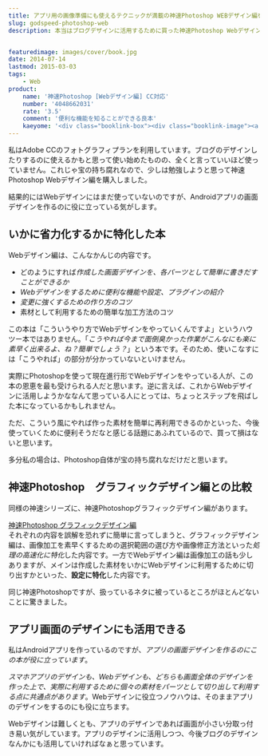 ```yaml
---
title: アプリ用の画像準備にも使えるテクニックが満載の神速Photoshop WEBデザイン編を読んだ感想
slug: godspeed-photoshop-web
description: 本当はブログデザインに活用するために買った神速Photoshop Webデザイン編。スマホアプリの画像素材を作って書き出すのに、この本の内容がとてもマッチしていることに気づいてから、非常に重宝するようになりました。


featuredimage: images/cover/book.jpg
date: 2014-07-14
lastmod: 2015-03-03
tags: 
    - Web
product:
    name: '神速Photoshop [Webデザイン編] CC対応'
    number: '4048662031'
    rate: '3.5'
    comment: '便利な機能を知ることができる良本'
    kaeyome: '<div class="booklink-box"><div class="booklink-image"><a href="http://www.amazon.co.jp/exec/obidos/asin/4048662031/illusionspace-22/" rel="nofollow" target="_blank"><img src="http://ecx.images-amazon.com/images/I/413I3VBMn1L._SL160_.jpg" style="border: none;" /></a></div><div class="booklink-info"><div class="booklink-name"><a href="http://www.amazon.co.jp/exec/obidos/asin/4048662031/illusionspace-22/" rel="nofollow" target="_blank">【Amazon.co.jp限定】神速Photoshop [Webデザイン編] CC対応 特製「キーボードショートカットシール for Mac」付</a><div class="booklink-powered-date">posted with <a href="http://yomereba.com" rel="nofollow" target="_blank">ヨメレバ</a></div></div><div class="booklink-detail">イシジマミキ,庄崎大祐,鈴置菜津女,鴇崎亘,橋本和宏,ハマダナヲミ,細川富代 KADOKAWA/アスキー・メディアワークス 2014-03-25    </div><div class="booklink-link2"><div class="shoplinkamazon"><a href="http://www.amazon.co.jp/exec/obidos/asin/4048662031/illusionspace-22/" rel="nofollow" target="_blank" title="アマゾン" >Amazonで購入</a></div><div class="shoplinkrakuten"><a href="http://hb.afl.rakuten.co.jp/hgc/11acbc01.369b1bf6.11acbc02.cabf9fe9/?pc=http%3A%2F%2Fbooks.rakuten.co.jp%2Frb%2F12692839%2F%3Fscid%3Daf_ich_link_urltxt%26m%3Dhttp%3A%2F%2Fm.rakuten.co.jp%2Fev%2Fbook%2F" rel="nofollow" target="_blank" title="楽天ブックス" >楽天ブックスで購入</a></div>                         <div class="shoplinkkino"><a href="http://ck.jp.ap.valuecommerce.com/servlet/referral?sid=3085416&pid=882196163&vc_url=http%3A%2F%2Fwww.kinokuniya.co.jp%2Ff%2Fdsg-01-9784048662031" target="_blank" title="kino" >紀伊國屋書店で購入<img src="https://ad.jp.ap.valuecommerce.com/servlet/gifbanner?sid=3085416&pid=882196163" height="1" width="1" border="0"></a></div>                   </div></div><div class="booklink-footer"></div></div>'
---
```


私はAdobe CCのフォトグラフィプランを利用しています。ブログのデザインしたりするのに使えるかもと思って使い始めたものの、全くと言っていいほど使っていません。これじゃ宝の持ち腐れなので、少しは勉強しようと思って神速Photoshop Webデザイン編を購入しました。

結果的にはWebデザインにはまだ使っていないのですが、Androidアプリの画面デザインを作るのに役に立っている気がします。


## いかに省力化するかに特化した本


Webデザイン編は、こんなかんじの内容です。

<ul>
<li>どのようにすれば<em>作成した画面デザインを、各パーツとして簡単に書きだすことができるか</em></li>
<li><em>Webデザインをするために便利な機能や設定、プラグインの紹介</em></li>
<li><em>変更に強くするための作り方のコツ</em></li>
<li>素材として利用するための簡単な加工方法のコツ</li>
</ul>

この本は「こういうやり方でWebデザインをやっていくんですよ」というハウツー本ではありません。「<em>こうやれば今まで面倒臭かった作業がこんなにも楽に素早く出来るよ、ね？簡単でしょう？</em>」という本です。そのため、使いこなすには「こうやれば」の部分が分かっていないといけません。

実際にPhotoshopを使って現在進行形でWebデザインをやっている人が、この本の恩恵を最も受けられる人だと思います。逆に言えば、これからWebデザインに活用しようかななんて思っている人にとっては、ちょっとステップを飛ばした本になっているかもしれません。

ただ、こういう風にやれば作った素材を簡単に再利用できるのかといった、今後使っていくために便利そうだなと感じる話題にあふれているので、買って損はないと思います。

多分私の場合は、Photoshop自体が宝の持ち腐れなだけだと思います。


## 神速Photoshop　グラフィックデザイン編との比較


同様の神速シリーズに、神速Photoshopグラフィックデザイン編があります。

<div data-role="amazonjs" data-asin="4048706675" data-locale="JP" data-tmpl="" data-img-size="" class="asin_4048706675_JP_ amazonjs_item"><div class="amazonjs_indicator"><span class="amazonjs_indicator_img"></span><a class="amazonjs_indicator_title" href="#">神速Photoshop グラフィックデザイン編</a><span class="amazonjs_indicator_footer"></span></div></div>
それぞれの内容を誤解を恐れずに簡単に言ってしまうと、グラフィックデザイン編は、画像加工を素早くするための選択範囲の選び方や画像修正方法といった<em>処理の高速化に特化</em>した内容です。一方でWebデザイン編は画像加工の話も少しありますが、メインは作成した素材をいかにWebデザインに利用するために切り出すかといった、<strong>設定に特化</strong>した内容です。

同じ神速Photoshopですが、扱っているネタに被っているところがほとんどないことに驚きました。


## アプリ画面のデザインにも活用できる


私はAndroidアプリを作っているのですが、<em>アプリの画面デザインを作るのにこの本が役に立っています</em>。

<em>スマホアプリのデザインも、Webデザインも、どちらも画面全体のデザインを作った上で、実際に利用するために個々の素材をパーツとして切り出して利用する点に共通点があります</em>。Webデザインに役立つノウハウは、そのままアプリのデザインをするのにも役に立ちます。

Webデザインは難しくとも、アプリのデザインであれば画面が小さい分取っ付き易い気がしています。アプリのデザインに活用しつつ、今後ブログのデザインなんかにも活用していければなぁと思っています。


  